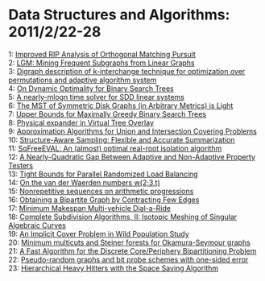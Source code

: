 # Data Structures and Algorithms: 2011/2/22-28  
1: [Improved RIP Analysis of Orthogonal Matching Pursuit](https://doi.org/10.48550/arXiv.1102.4311)  
2: [LGM: Mining Frequent Subgraphs from Linear Graphs](https://doi.org/10.48550/arXiv.1102.4480)  
3: [Digraph description of k-interchange technique for optimization over  permutations and adaptive algorithm system](https://doi.org/10.48550/arXiv.1102.4498)  
4: [On Dynamic Optimality for Binary Search Trees](https://doi.org/10.48550/arXiv.1102.4523)  
5: [A nearly-mlogn time solver for SDD linear systems](https://doi.org/10.48550/arXiv.1102.4842)  
6: [The MST of Symmetric Disk Graphs (in Arbitrary Metrics) is Light](https://doi.org/10.48550/arXiv.1102.4866)  
7: [Upper Bounds for Maximally Greedy Binary Search Trees](https://doi.org/10.48550/arXiv.1102.4884)  
8: [Physical expander in Virtual Tree Overlay](https://doi.org/10.48550/arXiv.1102.4981)  
9: [Approximation Algorithms for Union and Intersection Covering Problems](https://doi.org/10.48550/arXiv.1102.5105)  
10: [Structure-Aware Sampling: Flexible and Accurate Summarization](https://doi.org/10.48550/arXiv.1102.5146)  
11: [SqFreeEVAL: An (almost) optimal real-root isolation algorithm](https://doi.org/10.48550/arXiv.1102.5266)  
12: [A Nearly-Quadratic Gap Between Adaptive and Non-Adaptive Property  Testers](https://doi.org/10.48550/arXiv.1102.5309)  
13: [Tight Bounds for Parallel Randomized Load Balancing](https://doi.org/10.48550/arXiv.1102.5425)  
14: [On the van der Waerden numbers w(2;3,t)](https://doi.org/10.48550/arXiv.1102.5433)  
15: [Nonrepetitive sequences on arithmetic progressions](https://doi.org/10.48550/arXiv.1102.5438)  
16: [Obtaining a Bipartite Graph by Contracting Few Edges](https://doi.org/10.48550/arXiv.1102.5441)  
17: [Minimum Makespan Multi-vehicle Dial-a-Ride](https://doi.org/10.48550/arXiv.1102.5450)  
18: [Complete Subdivision Algorithms, II: Isotopic Meshing of Singular  Algebraic Curves](https://doi.org/10.48550/arXiv.1102.5463)  
19: [An Implicit Cover Problem in Wild Population Study](https://doi.org/10.48550/arXiv.1102.5471)  
20: [Minimum multicuts and Steiner forests for Okamura-Seymour graphs](https://doi.org/10.48550/arXiv.1102.5478)  
21: [A Fast Algorithm for the Discrete Core/Periphery Bipartitioning Problem](https://doi.org/10.48550/arXiv.1102.5511)  
22: [Pseudo-random graphs and bit probe schemes with one-sided error](https://doi.org/10.48550/arXiv.1102.5538)  
23: [Hierarchical Heavy Hitters with the Space Saving Algorithm](https://doi.org/10.48550/arXiv.1102.5540)  